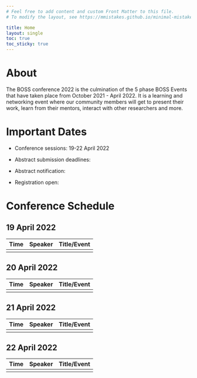 ```yaml
---
# Feel free to add content and custom Front Matter to this file.
# To modify the layout, see https://mmistakes.github.io/minimal-mistakes/docs/layouts/

title: Home
layout: single
toc: true
toc_sticky: true
---
```


# About

The BOSS conference 2022 is the culmination of the 5 phase BOSS Events that have taken place from October 2021 - April 2022. 
It is a learning and networking event where our community members will get to present their work, learn from their mentors, 
interact with other researchers and more.

# Important Dates

- Conference sessions: 19-22 April 2022

- Abstract submission deadlines:

- Abstract notification:

- Registration open:

# Conference Schedule

## 19 April 2022

| Time | Speaker | Title/Event |
|---   |---      |---          |
|      |         |             |

## 20 April 2022

| Time | Speaker | Title/Event |
|---   |---      |---          |
|      |         |             |

## 21 April 2022

| Time | Speaker | Title/Event |
|---   |---      |---          |
|      |         |             |

## 22 April 2022

| Time | Speaker | Title/Event |
|---   |---      |---          |
|      |         |             |
